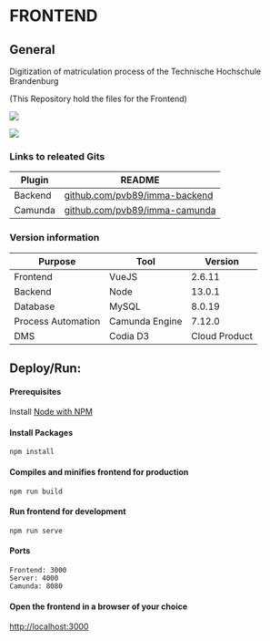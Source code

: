 # FRONTEND

## General

Digitization of matriculation process of the Technische Hochschule Brandenburg

(This Repository hold the files for the Frontend)

![](https://i.ibb.co/qdZgG3S/Architektur.jpg)

![](https://i.ibb.co/Bs8rPbb/Frontend-Architektur.jpg)

### Links to releated Gits

| Plugin | README |
| ------ | ------ |
| Backend | [github.com/pvb89/imma-backend][backend] |
| Camunda | [github.com/pvb89/imma-camunda][camunda] |

### Version information
| Purpose | Tool  | Version |
| ------ | ------ | ------ |
| Frontend | VueJS | 2.6.11 |
| Backend | Node | 13.0.1 |
| Database | MySQL | 8.0.19 |
| Process Automation | Camunda Engine | 7.12.0 |
| DMS | Codia D3 | Cloud Product |

## Deploy/Run:

#### Prerequisites

Install [Node with NPM][nodeDL] 

#### Install Packages
```
npm install
```

#### Compiles and minifies frontend for production
```
npm run build
```

#### Run frontend for development
```
npm run serve
```

#### Ports
```
Frontend: 3000
Server: 4000
Camunda: 8080
```

#### Open the frontend in a browser of your choice

[http://localhost:3000][srvURL]

 [backend]: <https://www.github.com/pvb89/imma-backend>
 [camunda]: <https://www.github.com/pvb89/imma-camunda>
 [nodeDL]: <https://nodejs.org/en/download/>
 [srvURL]: <http://localhost:3000>
